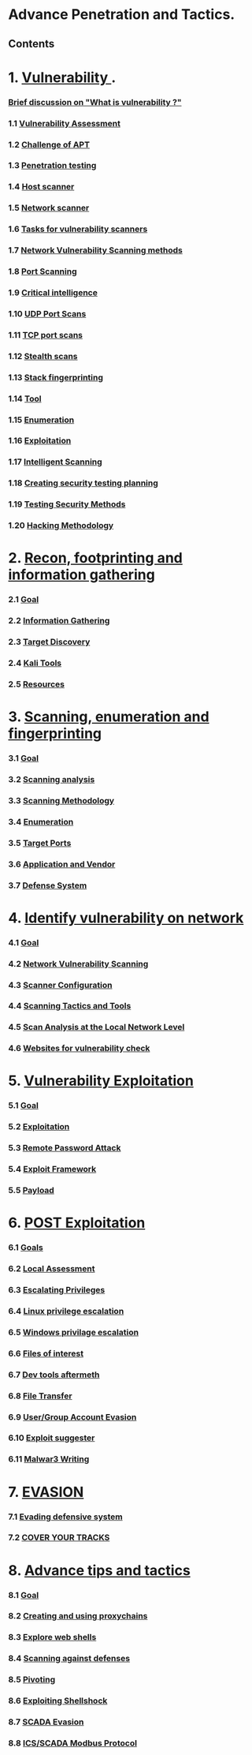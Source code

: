#
# Advance Penetration and Tactics.


## Contents
# 1. [ Vulnerability ](APT.md#1.0).
###  [ Brief discussion on "What is vulnerability ?" ](APT.md#0)
### 1.1 [ Vulnerability Assessment ](APT.md#1.1)
### 1.2 [ Challenge of APT ](APT.md#1.2)
### 1.3 [ Penetration testing ](APT.md#1.3)
### 1.4 [ Host scanner ](APT.md#1.4)
### 1.5 [ Network scanner ](APT.md#1.5)
### 1.6 [ Tasks for vulnerability scanners ](APT.md#1.6)
### 1.7 [ Network Vulnerability Scanning methods ](APT.md#1.7)
### 1.8 [ Port Scanning ](APT.md#1.8)
### 1.9 [ Critical intelligence ](APT.md#1.9)
### 1.10 [ UDP Port Scans ](APT.md#1.10)
### 1.11 [ TCP port scans](APT.md#1.11)
### 1.12 [ Stealth scans ](APT.md#1.12)
### 1.13 [ Stack fingerprinting ](APT.md#1.13)
### 1.14 [ Tool  ](APT.md#1.14)
### 1.15 [ Enumeration ](APT.md#1.15)
### 1.16 [ Exploitation ](APT.md#1.16)
### 1.17 [ Intelligent Scanning ](APT.md#1.17)
### 1.18 [ Creating security testing planning ](APT.md#1.18)
### 1.19 [ Testing Security Methods ](APT.md#1.19)
### 1.20 [ Hacking Methodology ](APT.md#1.20)
#
# 2. [ Recon, footprinting  and information gathering ](APT.md#2.0)
### 2.1 [ Goal ](APT.md#2.1)
### 2.2 [ Information Gathering ](APT.md#2.2)
### 2.3 [ Target Discovery ](APT.md#2.3)
### 2.4 [ Kali Tools ](APT.md#2.4)
### 2.5 [ Resources ](APT.md#2.5)
#
# 3. [ Scanning, enumeration and fingerprinting ](APT.md#3.0)
### 3.1 [ Goal ](APT.md#3.1)
### 3.2 [ Scanning analysis ](APT.md#3.2)
### 3.3 [ Scanning Methodology ](APT.md#3.3)
### 3.4 [ Enumeration ](APT.md#3.4)
### 3.5 [ Target Ports ](APT.md#3.5)
### 3.6 [ Application and Vendor ](APT.md#3.6)
### 3.7 [ Defense System ](APT.md#3.7)
#
# 4. [  Identify vulnerability on network ](APT.md#4.0)
### 4.1 [ Goal ](APT.md#4.1)
### 4.2 [  Network Vulnerability Scanning ](APT.md#4.2)
### 4.3 [  Scanner Configuration ](APT.md#4.3)
### 4.4 [ Scanning Tactics and Tools ](APT.md#4.4)
### 4.5 [ Scan Analysis at the Local Network Level ](APT.md#4.5)
### 4.6 [ Websites for vulnerability check ](APT.md#4.6)
#
# 5. [  Vulnerability Exploitation  ](APT.md#5.0)
### 5.1 [ Goal ](APT.md#5.1)
### 5.2 [  Exploitation ](APT.md#5.2)
### 5.3 [  Remote Password Attack ](APT.md#5.3)
### 5.4 [  Exploit Framework ](APT.md#5.4)
### 5.5 [ Payload ](APT.md#5.5)
#
# 6. [ POST Exploitation ](APT.md#6.0)
### 6.1 [ Goals ](APT.md#6.1)
### 6.2 [ Local Assessment ](APT.md#6.2)
### 6.3 [ Escalating Privileges ](APT.md#6.3)
### 6.4 [ Linux privilege escalation ](APT.md#6.4)
### 6.5 [ Windows privilage escalation ](APT.md#6.5)
### 6.6 [ Files of interest ](APT.md#6.6)
### 6.7 [  Dev tools aftermeth ](APT.md#6.7)
### 6.8 [ File Transfer ](APT.md#6.8)
### 6.9 [ User/Group Account Evasion ](APT.md#6.9)
### 6.10 [  Exploit suggester ](APT.md#6.10)
### 6.11 [ Malwar3 Writing ](APT.md#6.11)
#
# 7. [ EVASION ](APT.md#7.0)
### 7.1 [ Evading defensive system ](APT.md#7.1)
### 7.2 [ COVER YOUR TRACKS ](APT.md#7.2)
#
# 8. [ Advance tips and tactics ](APT.md#8.0)
### 8.1 [ Goal ](APT.md#8.1)
### 8.2 [ Creating and using proxychains ](APT.md#8.2)
### 8.3 [ Explore web shells ](APT.md#8.3)
### 8.4 [ Scanning  against defenses ](APT.md#8.4)
### 8.5 [ Pivoting ](APT.md#8.5)
### 8.6 [ Exploiting Shellshock ](APT.md#8.6)
### 8.7 [ SCADA Evasion ](APT.md#8.7)
### 8.8 [ ICS/SCADA Modbus Protocol](APT.md#8.8)
#
